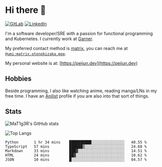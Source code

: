 # Hi there 👋
[<img alt="GitLab" src="https://img.shields.io/badge/gitlab%20-%23181717.svg?&style=for-the-badge&logo=gitlab&logoColor=white"/>](https://gitlab.otonokizaka.moe/Umi)
[<img alt="LinkedIn" src="https://img.shields.io/badge/linkedin%20-%230077B5.svg?&style=for-the-badge&logo=linkedin&logoColor=white"/>](https://www.linkedin.com/in/peijun-ma)

I'm a software developer/SRE with a passion for functional programming and Kubernetes.
I currently work at [Garner](https://garnercorp.com).

My preferred contact method is [matrix](https://matrix.org),
you can reach me at [`@umi:matrix.otonokizaka.moe`](https://matrix.to/#/@umi:matrix.otonokizaka.moe).

My personal website is at: [https://peijun.dev](https://peijun.dev)

## Hobbies

Beside programming, I also like watching anime, reading manga/LNs in my free time.
I have an [Anilist](https://anilist.co/user/MaT1g3R/) profile if you are also into that sort of things.

## Stats

![MaT1g3R's GitHub stats](https://github-readme-stats.vercel.app/api?username=MaT1g3R&count_private=true&show_icons=true&theme=tokyonight)

![Top Langs](https://github-readme-stats.vercel.app/api/top-langs/?username=MaT1g3R&count_private=true&theme=tokyonight&layout=compact&langs_count=7)

<!--START_SECTION:waka-->
```text
Python       1 hr 34 mins    ██████████░░░░░░░░░░░░░░░   40.55 % 
TypeScript   57 mins         ██████▒░░░░░░░░░░░░░░░░░░   24.68 % 
Markdown     33 mins         ███▓░░░░░░░░░░░░░░░░░░░░░   14.51 % 
HTML         24 mins         ██▓░░░░░░░░░░░░░░░░░░░░░░   10.62 % 
JSON         10 mins         █░░░░░░░░░░░░░░░░░░░░░░░░   04.57 % 
```
<!--END_SECTION:waka-->
